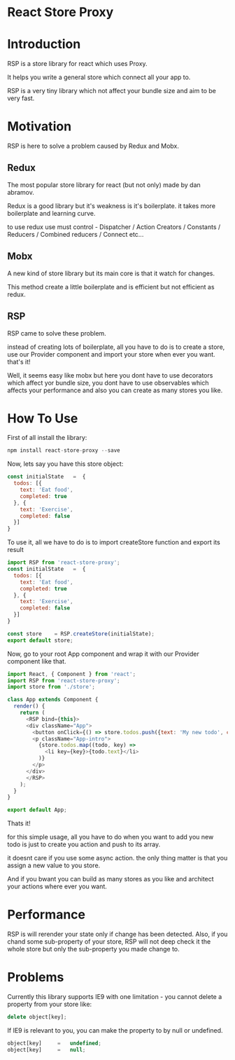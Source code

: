 # React Store Proxy

# Introduction
RSP is a store library for react which uses Proxy.

It helps you write a general store which connect all your app to.

RSP is a very tiny library which not affect your bundle size and aim to be very fast.

# Motivation
RSP is here to solve a problem caused by Redux and Mobx.

## Redux
The most popular store library for react (but not only) made by dan abramov.

Redux is a good library but it's weakness is it's boilerplate. it takes more boilerplate and learning curve.

to use redux use must control - Dispatcher / Action Creators / Constants / Reducers / Combined reducers / Connect etc...

## Mobx
A new kind of store library but its main core is that it watch for changes.

This method create a little boilerplate and is efficient but not efficient as redux.

## RSP
RSP came to solve these problem.

instead of creating lots of boilerplate, all you have to do is to create a store, use our Provider component and import your store when ever you want. that's it!

Well, it seems easy like mobx but here you dont have to use decorators which affect yor bundle size, you dont have to use observables which affects your performance and also you can create as many stores you like.

# How To Use
First of all install the library:

```javascript
npm install react-store-proxy --save
```

Now, lets say you have this store object:

```javascript
const initialState   =  {
  todos: [{
    text: 'Eat food',
    completed: true
  }, {
    text: 'Exercise',
    completed: false
  }]
}
```
To use it, all we have to do is to import createStore function and export its result

```javascript
import RSP from 'react-store-proxy';
const initialState   =  {
  todos: [{
    text: 'Eat food',
    completed: true
  }, {
    text: 'Exercise',
    completed: false
  }]
}

const store    = RSP.createStore(initialState);
export default store;
```
Now, go to your root App component and wrap it with our Provider component like that.

```javascript
import React, { Component } from 'react';
import RSP from 'react-store-proxy';
import store from './store';

class App extends Component {
  render() {
    return (
      <RSP bind={this}>
      <div className="App">
        <button onClick={() => store.todos.push({text: 'My new todo', completed: false})}>click here</button>
        <p className="App-intro">
          {store.todos.map((todo, key) =>
            <li key={key}>{todo.text}</li>
          )}
        </p>
      </div>
      </RSP>
    );
  }
}

export default App;
```

Thats it!

for this simple usage, all you have to do when you want to add you new todo is just to create you action and push to its array.

it doesnt care if you use some async action. the only thing matter is that you assign a new value to you store.

And if you bwant you can build as many stores as you like and architect your actions where ever you want.

# Performance
RSP is will rerender your state only if change has been detected.
Also, if you chand some sub-property of your store, RSP will not deep check it the whole store but only the sub-property you made change to.

# Problems
Currently this library supports IE9 with one limitation - you cannot delete a property from your store like:

```javascript
delete object[key];
```

If IE9 is relevant to you, you can make the property to by null or undefined.

```javascript
object[key]     =   undefined;
object[key]     =   null;
```